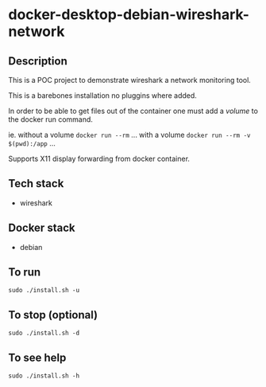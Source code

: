 # docker-desktop-debian-wireshark-network

## Description
This is a POC project to demonstrate wireshark a network monitoring tool.

This is a barebones installation no pluggins where added. 

In order to be able to get files out of the container one must add a *volume* to the docker run command.

ie.
without a volume
`docker run --rm` ...
with a volume
`docker run --rm -v $(pwd):/app` ...

Supports X11 display forwarding from docker container.

## Tech stack
- wireshark

## Docker stack
- debian

## To run
`sudo ./install.sh -u`

## To stop (optional)
`sudo ./install.sh -d`

## To see help
`sudo ./install.sh -h`
